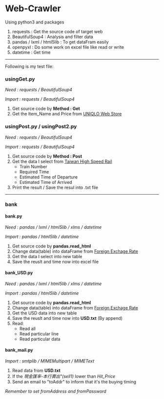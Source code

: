 # Web-Crawler
Using python3 and packages
<ol>
  <li>requests : Get the source code of target web</li>
  <li>BeautifulSoup4 : Analysis and filter data</li>
  <li>pandas / lxml / html5lib : To get dataFram easily</li>
  <li>openpyxl : Do some work on excel file like read or write</li>
  <li>datetime : Get time</li>
</ol>

<hr>
Following is my test file:

<h3>usingGet.py</h3>
<i>Need : requests / BeautifulSoup4</i>

<i>Import : requests / BeautifulSoup4</i>
<ol>
  <li>Get source code by <b>Method : Get</b></li>
  <li>Get the Item_Name and Price from <a href="http://www.uniqlo.com/tw/store/list/sale/men/tops">UNIQLO Web Store</a></li>
</ol>


<h3>usingPost.py / usingPost2.py</h3>
<i>Need : requests / BeautifulSoup4</i>

<i>Import : requests / BeautifulSoup4</i>
<ol>
  <li>Get source code by <b>Method : Post</b></li>
  <li>Get the data I select from <a href="https://www.thsrc.com.tw/tw/TimeTable/SearchResult">Taiwan High Speed Rail</a>
  <ul>
    <li>Train Number</li>
    <li>Required Time</li>
    <li>Estimated Time of Departure</li>
    <li>Estimated Time of Arrived</li>
  </ul></li>
  <li>Print the result / Save the resul into .txt file</li>
</ol>

<hr>

<h3>bank</h3>
<h4>bank.py</h4>
<i>Need : pandas / lxml / html5lib / xlms / datetime</i>

<i>Import : pandas / html5lib / datetime </i>
<ol>
  <li>Get source code by <b>pandas.read_html</b></li>
  <li>Change data(table) into dataFrame from <a href="http://rate.bot.com.tw/xrt?Lang=zh-TW">Foreign Exchage Rate</a></li>
  <li>Get the data I select into new table</li>
  <li>Save the reuslt and time now into excel file</li>
</ol>

<h4>bank_USD.py</h4>
<i>Need : pandas / lxml / html5lib / xlms / datetime</i>

<i>Import : pandas / html5lib / datetime </i>
<ol>
  <li>Get source code by <b>pandas.read_html</b></li>
  <li>Change data(table) into dataFrame from <a href="http://rate.bot.com.tw/xrt?Lang=zh-TW">Foreign Exchage Rate</a></li>
  <li>Get the USD data into new table</li>
  <li>Save the reuslt and time now into <b>USD.txt</b> (By append)</li>
  <li>Read:
    <ul>
      <li>Read all</li>
      <li>Read particular line</li>
      <li>Read particular data</li>
    </ul>
  </li>
</ol>

<h4>bank_mail.py</h4>

<i>Import : smtplib / MIMEMultipart / MIMEText </i>

<ol>
  <li>Read data from <b>USD.txt</b></li><li>If the <i>現金匯率-本行賣出"(sell1)</i>  lower than <i>Hit_Price</i></li><li>Send an email to "toAddr" to inform that it's the buying timing</li>
</ol>
<i>Remember to set fromAddress and fromPassword</i>
   



  
